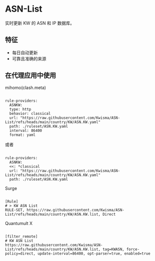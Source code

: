 
# ASN-List
    
实时更新 KW 的 ASN 和 IP 数据库。
    
## 特征
    
- 每日自动更新
- 可靠且准确的来源
    
## 在代理应用中使用
    
mihomo(clash.meta)
   
<pre><code class="language-javascript">
rule-providers:
  ASNKW:
  type: http
  behavior: classical
  url: "https://raw.githubusercontent.com/Kwisma/ASN-List/refs/heads/main/country/KW/ASN.KW.yaml"
  path: ./ruleset/ASN.KW.yaml
  interval: 86400
  format: yaml
</code></pre>

或者

<pre><code class="language-javascript">
rule-providers:
  ASNKW:
  <<: *classical
  url: "https://raw.githubusercontent.com/Kwisma/ASN-List/refs/heads/main/country/KW/ASN.KW.yaml"
  path: ./ruleset/ASN.KW.yaml
</code></pre>
    
Surge
    
<pre><code class="language-javascript">
[Rule]
# > KW ASN List
RULE-SET, https://raw.githubusercontent.com/Kwisma/ASN-List/refs/heads/main/country/KW/ASN.KW.list, Direct
</code></pre>
    
Quantumult X
    
<pre><code class="language-javascript">
[filter_remote]
# KW ASN List
https://raw.githubusercontent.com/Kwisma/ASN-List/refs/heads/main/country/KW/ASN.KW.list, tag=KWASN, force-policy=direct, update-interval=86400, opt-parser=true, enabled=true
</code></pre>
